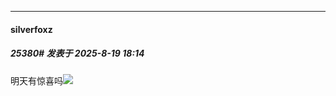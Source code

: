 ﻿
*****

####  silverfoxz  
##### 25380#       发表于 2025-8-19 18:14

明天有惊喜吗<img src="https://static.stage1st.com/image/smiley/face2017/045.png" referrerpolicy="no-referrer">

